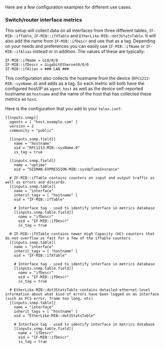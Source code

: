Here are a few configuration examples for different use cases.

### Switch/router interface metrics

This setup will collect data on all interfaces from three different tables, `IF-MIB::ifTable`, `IF-MIB::ifXTable` and `EtherLike-MIB::dot3StatsTable`. It will also add the name from `IF-MIB::ifDescr` and use that as a tag. Depending on your needs and preferences you can easily use `IF-MIB::ifName` or `IF-MIB::ifAlias` instead or in addition. The values of these are typically:

    IF-MIB::ifName = Gi0/0/0
    IF-MIB::ifDescr = GigabitEthernet0/0/0
    IF-MIB::ifAlias = ### LAN ###

This configuration also collects the hostname from the device (`RFC1213-MIB::sysName.0`) and adds as a tag. So each metric will both have the configured host/IP as `agent_host` as well as the device self-reported hostname as `hostname` and the name of the host that has collected these metrics as `host`.

Here is the configuration that you add to your `telex.conf`:

```
[[inputs.snmp]]
  agents = [ "host.example.com" ]
  version = 2
  community = "public"

  [[inputs.snmp.field]]
    name = "hostname"
    oid = "RFC1213-MIB::sysName.0"
    is_tag = true

  [[inputs.snmp.field]]
    name = "uptime"
    oid = "DISMAN-EXPRESSION-MIB::sysUpTimeInstance"

  # IF-MIB::ifTable contains counters on input and output traffic as well as errors and discards.
  [[inputs.snmp.table]]
    name = "interface"
    inherit_tags = [ "hostname" ]
    oid = "IF-MIB::ifTable"

    # Interface tag - used to identify interface in metrics database
    [[inputs.snmp.table.field]]
      name = "ifDescr"
      oid = "IF-MIB::ifDescr"
      is_tag = true

  # IF-MIB::ifXTable contains newer High Capacity (HC) counters that do not overflow as fast for a few of the ifTable counters
  [[inputs.snmp.table]]
    name = "interface"
    inherit_tags = [ "hostname" ]
    oid = "IF-MIB::ifXTable"

    # Interface tag - used to identify interface in metrics database
    [[inputs.snmp.table.field]]
      name = "ifDescr"
      oid = "IF-MIB::ifDescr"
      is_tag = true

  # EtherLike-MIB::dot3StatsTable contains detailed ethernet-level information about what kind of errors have been logged on an interface (such as FCS error, frame too long, etc)
  [[inputs.snmp.table]]
    name = "interface"
    inherit_tags = [ "hostname" ]
    oid = "EtherLike-MIB::dot3StatsTable"

    # Interface tag - used to identify interface in metrics database
    [[inputs.snmp.table.field]]
      name = "ifDescr"
      oid = "IF-MIB::ifDescr"
      is_tag = true
```
